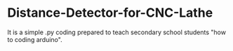 # Distance-Detector-for-CNC-Lathe
It is a simple .py coding prepared to teach secondary school students "how to coding arduino".
